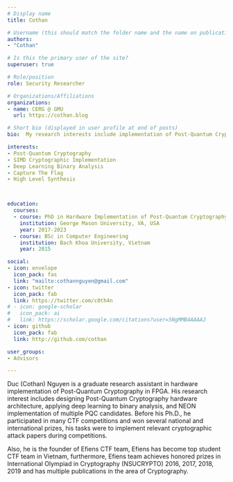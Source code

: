 ```yaml
---
# Display name
title: Cothan

# Username (this should match the folder name and the name on publications)
authors:
- "Cothan"

# Is this the primary user of the site?
superuser: true

# Role/position
role: Security Researcher

# Organizations/Affiliations
organizations:
- name: CERG @ GMU
  url: https://cothan.blog

# Short bio (displayed in user profile at end of posts)
bio:  My research interests include implementation of Post-Quantum Cryptography using High Level Synthesis in FPGA and NEON instruction in ARM platform, beside, sometimes I play CTFs, Crypto and Reverse Engineering are my favorite categories.

interests:
- Post-Quantum Cryptography
- SIMD Cryptographic Implementation
- Deep Learning Binary Analysis
- Capture The Flag
- High Level Synthesis



education:
  courses:
  - course: PhD in Hardware Implementation of Post-Quantum Cryptography
    institution: George Mason University, VA, USA
    year: 2017-2023
  - course: BSc in Computer Engineering
    institution: Bach Khoa University, Vietnam
    year: 2015

social:
- icon: envelope
  icon_pack: fas
  link: "mailto:cothannguyen@gmail.com"
- icon: twitter
  icon_pack: fab
  link: https://twitter.com/c0th4n
# - icon: google-scholar
#   icon_pack: ai
#   link: https://scholar.google.com/citations?user=5NgMMB4AAAAJ
- icon: github
  icon_pack: fab
  link: http://github.com/cothan

user_groups:
- Advisors

---
```


Duc (Cothan) Nguyen is a graduate research assistant in hardware implementation of Post-Quantum Cryptography in FPGA. His research interest includes designing Post-Quantum Cryptography hardware architecture, applying deep learning to binary analysis, and NEON implementation of multiple PQC candidates. Before his Ph.D., he participated in many CTF competitions and won several national and international prizes, his tasks were to implement relevant cryptographic attack papers during competitions. 

Also, he is the founder of Efiens CTF team, Efiens has become top student CTF team in Vietnam, furthermore, Efiens team achieves honored prizes in International Olympiad in Cryptography (NSUCRYPTO) 2016, 2017, 2018, 2019 and has multiple publications in the area of Cryptography.

